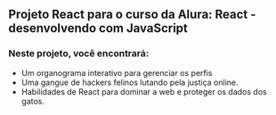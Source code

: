 ## Projeto React para o curso da Alura: React - desenvolvendo com JavaScript

### Neste projeto, você encontrará:

* Um organograma interativo para gerenciar os perfis
* Uma gangue de hackers felinos lutando pela justiça online.
* Habilidades de React para dominar a web e proteger os dados dos gatos.